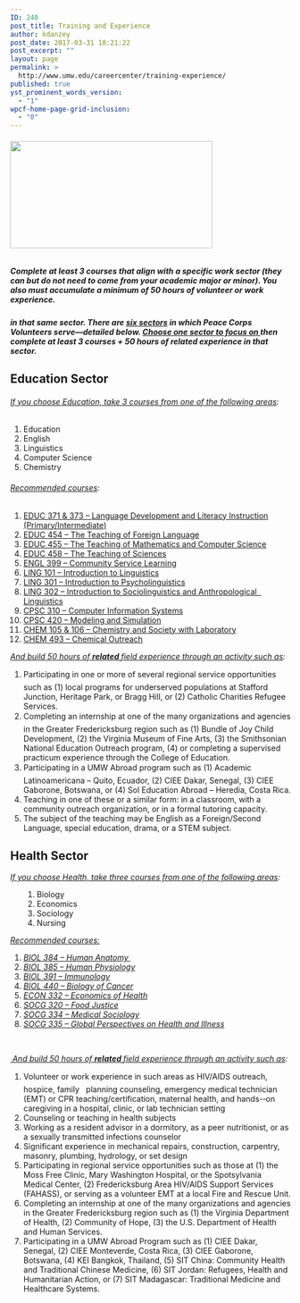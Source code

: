 ```yaml
---
ID: 240
post_title: Training and Experience
author: kdanzey
post_date: 2017-03-31 18:21:22
post_excerpt: ""
layout: page
permalink: >
  http://www.umw.edu/careercenter/training-experience/
published: true
yst_prominent_words_version:
  - "1"
wpcf-home-page-grid-inclusion:
  - "0"
---
```

<h6><img class="alignnone  wp-image-235" src="http://www.umw.edu/careercenter/wp-content/uploads/sites/41/2017/03/PeaceCorpsPrep-1-300x159.jpg" alt="" width="362" height="192" /></h6>
<h5>Complete at least 3 courses that align with a specific work sector (they can but do not need to come from your academic major or minor). You also must accumulate a minimum of 50 hours of volunteer or work experience.</h5>
<h5>in that same sector. There are <u>six sectors</u> in which Peace Corps Volunteers serve—detailed below. <b><u>Choose one sector to focus on </u></b>then complete at least 3 courses + 50 hours of related experience in that sector.</h5>
<h2>Education Sector</h2>
<h6><i><u>If you choose Education, take 3 courses from one of the following areas</u></i><i>:</i></h6>
<ol>
 	<li>Education</li>
 	<li>English</li>
 	<li>Linguistics</li>
 	<li>Computer Science</li>
 	<li>Chemistry</li>
</ol>
<h6><i><u>Recommended courses</u></i><i>:
</i></h6>
<ol>
 	<li><u>EDUC 371 &amp; 373 – Language Development and Literacy Instruction (Primary/Intermediate)</u></li>
 	<li><u>EDUC 454 – The Teaching of Foreign Language</u></li>
 	<li><u>EDUC 455 – The Teaching of Mathematics and Computer Science</u></li>
 	<li><u>EDUC 458 – The Teaching of Sciences</u></li>
 	<li><u>ENGL 399 – Community Service Learning</u></li>
 	<li><u>LING 101 – Introduction to Linguistics</u></li>
 	<li><u>LING 301 – Introduction to Psycholinguistics</u></li>
 	<li><u>LING 302 – Introduction to Sociolinguistics and Anthropological   Linguistics</u></li>
 	<li><u>CPSC 310 – Computer Information Systems</u></li>
 	<li><u>CPSC 420 – Modeling and Simulation</u></li>
 	<li><u>CHEM 105 &amp; 106 – Chemistry and Society with Laboratory</u></li>
 	<li><u>CHEM 493 – Chemical Outreach</u></li>
</ol>
<i></i><i><u>And build 50 hours of </u></i><b><i><u>related </u></i></b><i><u>field experience through an activity such as</u></i><i>:</i>
<ol>
 	<li>Participating in one or more of several regional service opportunities such as (1) local programs for underserved populations at Stafford Junction, Heritage Park, or Bragg Hill, or (2) Catholic Charities Refugee Services.</li>
 	<li>Completing an internship at one of the many organizations and agencies in the Greater Fredericksburg region such as (1) Bundle of Joy Child Development, (2) the Virginia Museum of Fine Arts, (3) the Smithsonian National Education Outreach program, (4) or completing a supervised practicum experience through the College of Education.</li>
 	<li>Participating in a UMW Abroad program such as (1) Academic Latinoamericana – Quito, Ecuador, (2) CIEE Dakar, Senegal, (3) CIEE Gaborone, Botswana, or (4) Sol Education Abroad – Heredia, Costa Rica.</li>
 	<li>Teaching in one of these or a similar form: in a classroom, with a community outreach organization, or in a formal tutoring capacity.</li>
 	<li>The subject of the teaching may be English as a Foreign/Second Language, special education, drama, or a STEM subject.</li>
</ol>
<h2>Health Sector</h2>
<p class="wysiwyg-text-align-left"><i><u>If you choose Health, take three courses from one of the following areas</u></i><i>:</i></p>

<ol>
<ol>
 	<li>Biology</li>
 	<li>Economics</li>
 	<li>Sociology</li>
 	<li>Nursing</li>
</ol>
</ol>
<div class="wysiwyg-text-align-left">

<i><u>Recommended courses:</u></i>

</div>
<ol>
 	<li><i><u>BIOL 384 – Human Anatomy </u></i></li>
 	<li><i><u>BIOL 385 – Human Physiology</u></i></li>
 	<li><i><u>BIOL 391 – Immunology</u></i></li>
 	<li><i><u>BIOL 440 – Biology of Cancer</u></i></li>
 	<li><i><u>ECON 332 – Economics of Health</u></i></li>
 	<li><i><u>SOCG 320 – Food Justice</u></i></li>
 	<li><i><u>SOCG 334 – Medical Sociology</u></i></li>
 	<li><i><u>SOCG 335 – Global Perspectives on Health and Illness</u></i></li>
</ol>
<p class="wysiwyg-text-align-left"><i> </i></p>
<p class="wysiwyg-text-align-left"><u> </u><i><u>And build 50 hours of </u></i><b><i><u>related </u></i></b><i><u>field experience through an activity such as</u></i><i>:</i></p>

<ol>
 	<li>Volunteer or work experience in such areas as HIV/AIDS outreach, hospice, family   planning counseling, emergency medical technician (EMT) or CPR teaching/certification, maternal health, and hands-­‐on caregiving in a hospital, clinic, or lab technician setting</li>
 	<li>Counseling or teaching in health subjects</li>
 	<li>Working as a resident advisor in a dormitory, as a peer nutritionist, or as a sexually transmitted infections counselor</li>
 	<li>Significant experience in mechanical repairs, construction, carpentry, masonry, plumbing, hydrology, or set design</li>
 	<li>Participating in regional service opportunities such as those at (1) the Moss Free Clinic, Mary Washington Hospital, or the Spotsylvania Medical Center, (2) Fredericksburg Area HIV/AIDS Support Services (FAHASS), or serving as a volunteer EMT at a local Fire and Rescue Unit.</li>
 	<li>Completing an internship at one of the many organizations and agencies in the Greater Fredericksburg region such as (1) the Virginia Department of Health, (2) Community of Hope, (3) the U.S. Department of Health and Human Services.</li>
 	<li>Participating in a UMW Abroad Program such as (1) CIEE Dakar, Senegal, (2) CIEE Monteverde, Costa Rica, (3) CIEE Gaborone, Botswana, (4) KEI Bangkok, Thailand, (5) SIT China: Community Health and Traditional Chinese Medicine, (6) SIT Jordan: Refugees, Health and Humanitarian Action, or (7) SIT Madagascar: Traditional Medicine and Healthcare Systems.</li>
</ol>